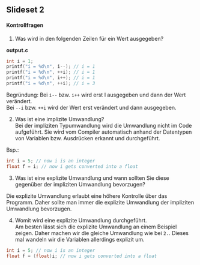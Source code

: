 ## Slideset 2
#### Kontrollfragen

1. Was wird in den folgenden Zeilen für ein Wert ausgegeben?

**output.c**
```c
int i = 1;
printf("i = %d\n", i--); // i = 1
printf("i = %d\n", ++i); // i = 1
printf("i = %d\n", i++); // i = 1
printf("i = %d\n", ++i); // i = 3
```
Begründung:
Bei `i--` bzw. `i++` wird erst I ausgegeben und dann der Wert verändert.<br> Bei `--i` bzw. `++i` wird der Wert erst verändert und dann ausgegeben.

2. Was ist eine implizite Umwandlung?<br>
Bei der impliziten Typumwandlung wird die Umwandlung nicht im Code aufgeführt. Sie wird vom Compiler automatisch anhand der Datentypen von Variablen bzw. Ausdrücken erkannt und durchgeführt.

Bsp.:
```c
int i = 5; // now i is an integer
float f = i; // now i gets converted into a float
```

3. Was ist eine explizite Umwandlung und wann sollten Sie diese gegenüber der impliziten Umwandlung bevorzugen?

Die explizite Umwandlung erlaubt eine höhere Kontrolle über das Programm. Daher sollte man immer die explizite Umwandlung der impliziten Umwandlung bevorzugen.

4. Womit wird eine explizite Umwandlung durchgeführt.<br>
Am besten lässt sich die explizite Umwandlung an einem Beispiel zeigen. Daher machen wir die gleiche Umwandlung wie bei `2.`. Dieses mal wandeln wir die Variablen allerdings explizit um.
```c
int i = 5; // now i is an integer
float f = (float)i; // now i gets converted into a float
```
